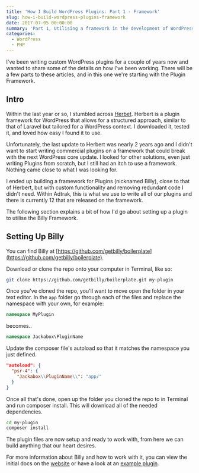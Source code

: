```yaml
---
title: 'How I Build WordPress Plugins: Part 1 - Framework'
slug: how-i-build-wordpress-plugins-framework
date: 2017-07-05 00:00:00
summary: 'Part 1, Utilising a framework in the development of WordPress Plugins. A brief explanation on how I begin rapid development.'
categories:
  - WordPress
  - PHP
---
```


I've been writing custom WordPress plugins for a couple of years now and wanted to share some of the details on how I've been working. There will be a few parts to these articles, and in this one we're starting with the Plugin Framework.

## Intro

Within the last year or so, I stumbled across [Herbet](http://getherbert.com). Herbert is a plugin framework for WordPress that allows for a structured approach, similar to that of Laravel but tailored for a WordPress context. I downloaded it, tested it, and loved how easy I found it to use.

Unfortunately, the last update to Herbert was nearly 2 years ago and I didn't want to start writing commercial plugins on a framework that could break with the next WordPress core update. I looked for other solutions, even just writing Plugins from scratch, but I still had an itch to use a framework. Nothing came close to what I was looking for.

I ended up building a framework for Plugins (nicknamed Billy), close to that of Herbert, but with custom functionality and removing redundant code I didn't need. Within Adtrak, this is what we use to write all of our plugins and there is currently 12 that are released on the framework.

The following section explains a bit of how I'd go about setting up a plugin to utilise the Billy Framework.

## Setting Up Billy

You can find Billy at [https://github.com/getbilly/boilerplate](https://github.com/getbilly/boilerplate).

Download or clone the repo onto your computer in Terminal, like so:

```bash
git clone https://github.com/getbilly/boilerplate.git my-plugin
```

Once you've cloned the repo, you'll want to move open the folder in your text editor. In the `app` folder go through each of the files and replace the namespace with your own, for example:

```php
namespace MyPlugin
```

becomes..

```php
namespace Jackabox\PluginName
```

Update the composer file's autoload so that it matches the namespace you just defined.

```json
"autoload": {
  "psr-4": {
    "Jackabox\\PluginName\\": "app/"
  }
}
```

Once all that's done, open up the folder you cloned the repo to in Terminal and run composer install. This will download all of the needed dependencies.

```bash
cd my-plugin
composer install
```

The plugin files are now setup and ready to work with, from here we can build anything that our heart desires.

For more information about Billy and how to work with it, you can view the initial docs on the [website](https://getbilly.github.io/website/) or have a look at an [example plugin](https://github.com/getbilly/plugin-examples).
